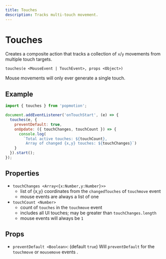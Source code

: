 ```yaml
---
title: Touches
description: Tracks multi-touch movement.
---
```


# Touches

Creates a composite action that tracks a collection of `x`/`y` movements from multiple touch targets.

`touches(e <MouseEvent | TouchEvent>, props <Object>)`

Mouse movements will only ever generate a single touch.

## Example

```javascript
import { touches } from 'popmotion';

document.addEventListener('onTouchStart', (e) => {
  touches(e, {
    preventDefault: true,
    onUpdate: ({ touchChanges, touchCount }) => {
      console.log(
        `Total active touches: ${touchCount},
         Array of changed {x,y} touches: ${touchChanges}`)
    }
  }).start();
});
```

## Properties

* `touchChanges <Array<{x:Number,y:Number}>>`
  * list of {x,y} coordinates from the `changedTouches` of `touchmove` event
  * mouse events are always a list of one
* `touchCount <Number>`
  * count of `touches` in the `touchmove` event
  * includes all UI touches; may be greater than `touchChanges.length`
  * mouse events will always be `1`

## Props

- `preventDefault <Boolean>`: (default `true`) Will `preventDefault` for the `touchmove` or `mousemove` events .
